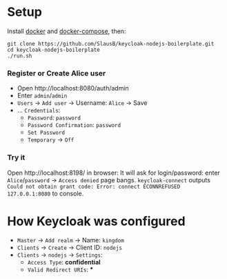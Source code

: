 # Setup

Install [docker](https://docs.docker.com/get-docker/) and [docker-compose](https://docs.docker.com/compose/install/), then:
```
git clone https://github.com/SlausB/keycloak-nodejs-boilerplate.git
cd keycloak-nodejs-boilerplate
./run.sh
```
### Register or Create <b>Alice</b> user
- Open http://localhost:8080/auth/admin
- Enter `admin`/`admin`
- `Users` -> `Add user` -> Username: `Alice` -> Save
- ... `Credentials`:
    - `Password`: `password`
    - `Password Confirmation`: `password`
    - `Set Password`
    - `Temporary` -> `Off`
### Try it
Open http://localhost:8198/ in browser:
It will ask for login/password: enter `Alice`/`password` -> `Access denied` page bangs. `keycloak-connect` outputs `Could not obtain grant code: Error: connect ECONNREFUSED 127.0.0.1:8080` to console.

# How Keycloak was configured

- `Master` -> `Add realm` -> Name: `kingdom`
- `Clients` -> `Create` -> Client ID: `nodejs`
- `Clients` -> `nodejs` -> `Settings`:
    - `Access Type`: <b>confidential</b>
    - `Valid Redirect URIs`: <b>*</b>